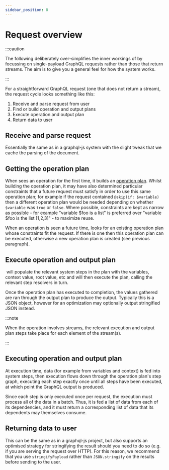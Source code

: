 ```yaml
---
sidebar_position: 8
---
```


# Request overview

:::caution

The following deliberately over-simplifies the inner workings of <grafast /> by
focussing on single-payload GraphQL requests rather than those that return
streams. The aim is to give you a general feel for how the system works.

:::

For a straightforward GraphQL request (one that does not return a stream), the
request cycle looks something like this:

1. Receive and parse request from user
2. Find or build operation and output plans
3. Execute operation and output plan
4. Return data to user

## Receive and parse request

Essentially the same as in a graphql-js system with the slight tweak that we
cache the parsing of the document.

## Getting the operation plan

When <grafast /> sees an operation for the first time, it builds an [operation
plan][]. Whilst building the operation plan, it may have also determined
particular constraints that a future request must satisfy in order to use this
same operation plan; for example if the request contained `@skip(if: $variable)`
then a different operation plan would be needed depending on whether `$variable`
was `true` or `false`. Where possible, constraints are kept as narrow as
possible - for example "variable $foo is a list" is preferred over "variable
$foo
is the list [1,2,3]" - to maximize reuse.

When an operation is seen a future time, <grafast/> looks for an existing
operation plan whose constraints fit the request. If there is one then this
operation plan can be executed, otherwise a new operation plan is created (see
previous paragraph).

## Execute operation and output plan

&ZeroWidthSpace;<grafast /> will populate the relevant system steps in the plan with the
variables, context value, root value, etc and will then execute the plan,
calling the relevant step resolvers in turn.

Once the operation plan has executed to completion, the values gathered are ran
through the output plan to produce the output. Typically this is a JSON object,
however for an optimization <grafast /> may optionally output stringified JSON
instead.

:::note

When the operation involves streams, the relevant execution and output plan
steps take place for each element of the stream(s).

:::

## Executing operation and output plan

At execution time, data (for example from variables and context) is fed into
system steps, then execution flows down through the operation plan's step graph,
executing each step exactly once until all steps have been executed, at which
point the GraphQL output is produced.

Since each step is only executed once per request, the execution must process
all of the data in a batch. Thus, it is fed a list of data from each of its
dependencies, and it must return a corresponding list of data that its
dependents may themselves consume.

[plan resolvers]: ./plan-resolvers
[argument applyplan resolvers]: ./plan-resolvers#applyplan-plan-resolvers

## Returning data to user

This can be the same as in a graphql-js project, but <grafast /> also supports
an optimised strategy for stringifying the result should you need to do so (e.g.
if you are serving the request over HTTP). For this reason, we recommend that
you use `stringifyPayload` rather than `JSON.stringify` on the results before
sending to the user.

[dataloader]: https://github.com/graphql/dataloader
[graphql-js]: https://github.com/graphql/graphql-js
[operation plan]: ./operation-plan
